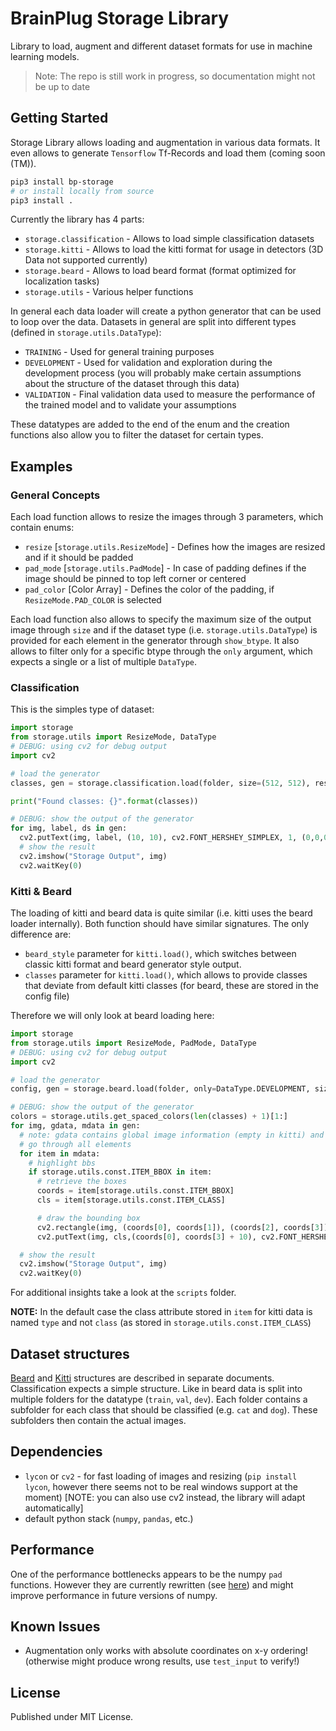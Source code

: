 # BrainPlug Storage Library

Library to load, augment and different dataset formats for use in machine learning models.

> Note: The repo is still work in progress, so documentation might not be up to date

## Getting Started

Storage Library allows loading and augmentation in various data formats. It even allows to generate `Tensorflow` Tf-Records and load them (coming soon (TM)).

```bash
pip3 install bp-storage
# or install locally from source
pip3 install .
```

Currently the library has 4 parts:

* `storage.classification` - Allows to load simple classification datasets
* `storage.kitti` - Allows to load the kitti format for usage in detectors (3D Data not supported currently)
* `storage.beard` - Allows to load beard format (format optimized for localization tasks)
* `storage.utils` - Various helper functions

In general each data loader will create a python generator that can be used to loop over the data. Datasets in general are split into different types (defined in `storage.utils.DataType`):

* `TRAINING` - Used for general training purposes
* `DEVELOPMENT` - Used for validation and exploration during the development process (you will probably make certain assumptions about the structure of the dataset through this data)
* `VALIDATION` - Final validation data used to measure the performance of the trained model and to validate your assumptions

These datatypes are added to the end of the enum and the creation functions also allow you to filter the dataset for certain types.

## Examples

### General Concepts

Each load function allows to resize the images through 3 parameters, which contain enums:

* `resize` [`storage.utils.ResizeMode`] - Defines how the images are resized and if it should be padded
* `pad_mode` [`storage.utils.PadMode`] - In case of padding defines if the image should be pinned to top left corner or centered
* `pad_color` [Color Array] - Defines the color of the padding, if `ResizeMode.PAD_COLOR` is selected

Each load function also allows to specify the maximum size of the output image through `size` and if the dataset type (i.e. `storage.utils.DataType`) is provided for each element in the generator through `show_btype`. It also allows to filter only for a specific btype through the `only` argument, which expects a single or a list of multiple `DataType`.

### Classification

This is the simples type of dataset:

```python
import storage
from storage.utils import ResizeMode, DataType
# DEBUG: using cv2 for debug output
import cv2

# load the generator
classes, gen = storage.classification.load(folder, size=(512, 512), resize=ResizeMode.FIT, only=DataType.TRAINING, show_btype=True)

print("Found classes: {}".format(classes))

# DEBUG: show the output of the generator
for img, label, ds in gen:
  cv2.putText(img, label, (10, 10), cv2.FONT_HERSHEY_SIMPLEX, 1, (0,0,0), 2)
  # show the result
  cv2.imshow("Storage Output", img)
  cv2.waitKey(0)
```

### Kitti & Beard

The loading of kitti and beard data is quite similar (i.e. kitti uses the beard loader internally). Both function should have similar signatures. The only difference are:

* `beard_style` parameter for `kitti.load()`, which switches between classic kitti format and beard generator style output.
* `classes` parameter for `kitti.load()`, which allows to provide classes that deviate from default kitti classes (for beard, these are stored in the config file)

Therefore we will only look at beard loading here:

```python
import storage
from storage.utils import ResizeMode, PadMode, DataType
# DEBUG: using cv2 for debug output
import cv2

# load the generator
config, gen = storage.beard.load(folder, only=DataType.DEVELOPMENT, size=(512, 512), resize=ResizeMode.PAD_COLOR, pad_color=(255, 255, 255), pad_mode=PadMode, show_btype=False)

# DEBUG: show the output of the generator
colors = storage.utils.get_spaced_colors(len(classes) + 1)[1:]
for img, gdata, mdata in gen:
  # note: gdata contains global image information (empty in kitti) and mdata hold classes and locations of objects
  # go through all elements
  for item in mdata:
    # highlight bbs
    if storage.utils.const.ITEM_BBOX in item:
      # retrieve the boxes
      coords = item[storage.utils.const.ITEM_BBOX]
      cls = item[storage.utils.const.ITEM_CLASS]

      # draw the bounding box
      cv2.rectangle(img, (coords[0], coords[1]), (coords[2], coords[3]), colors[cls], 2)
      cv2.putText(img, cls,(coords[0], coords[3] + 10), cv2.FONT_HERSHEY_SIMPLEX, 0.4, colors[cls], 1, cv2.LINE_AA)

  # show the result
  cv2.imshow("Storage Output", img)
  cv2.waitKey(0)
```

For additional insights take a look at the `scripts` folder.

**NOTE:** In the default case the class attribute stored in `item` for kitti data is named `type` and not `class` (as stored in `storage.utils.const.ITEM_CLASS`)

## Dataset structures

[Beard](beard-definition) and [Kitti](kitti-definition) structures are described in separate documents. Classification expects a simple structure. Like in beard data is split into multiple folders for the datatype (`train`, `val`, `dev`). Each folder contains a subfolder for each class that should be classified (e.g. `cat` and `dog`). These subfolders then contain the actual images.

## Dependencies

* `lycon` or `cv2` - for fast loading of images and resizing (`pip install lycon`, however there seems not to be real windows support at the moment) [NOTE: you can also use cv2 instead, the library will adapt automatically]
* default python stack (`numpy`, `pandas`, etc.)

## Performance

One of the performance bottlenecks appears to be the numpy `pad` functions. However they are currently rewritten (see [here](https://github.com/numpy/numpy/pull/11358)) and might improve performance in future versions of numpy.

## Known Issues

* Augmentation only works with absolute coordinates on x-y ordering! (otherwise might produce wrong results, use `test_input` to verify!)

## License

Published under MIT License.

